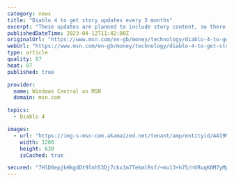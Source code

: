 ```yaml
---
category: news
title: "Diablo 4 to get story updates every 3 months"
excerpt: "These updates are planned to include story content, so there are regularly new storylines for players to experience. Diablo 4 is scheduled to launch on June 6, 2023, with early access on June 2 for ..."
publishedDateTime: 2023-04-12T11:42:00Z
originalUrl: "https://www.msn.com/en-gb/money/technology/diablo-4-to-get-story-updates-every-3-months/ar-AA19MBhz"
webUrl: "https://www.msn.com/en-gb/money/technology/diablo-4-to-get-story-updates-every-3-months/ar-AA19MBhz"
type: article
quality: 87
heat: 87
published: true

provider:
  name: Windows Central on MSN
  domain: msn.com

topics:
  - Diablo 4

images:
  - url: "https://img-s-msn-com.akamaized.net/tenant/amp/entityid/AA19MyFr.img?h=630&w=1200&m=6&q=60&o=t&l=f&f=jpg&x=629&y=86"
    width: 1200
    height: 630
    isCached: true

secured: "7HlD0epjkHkgdDt9lnh53Dj7ckx1m7TekmlRsf/+mu13+h75/nVRvqK8M7yMpcvIxGl9OefXIZHAABI0P8ihtoqD9Y4XQvkuALuxx0VhfEYNN+NowyXENhZ9f5huvbGRj83hmt4BWpPpQI02J6xq30wPJP6VSIT98Nh9EJdD4ZFlPCDv1YMt2pE7WBRZ3M4nNp1weFAmD3GVmsWJYh83iu4LejP8q28C24BL53OLfUxIZ/thyofz+n4LPB50eKsPjcwhucqnR5oXS6WVLSl1IToTyRzUDiJejDopfdMNDME6NaWYPWGdzvnXBctHd+OtPgGawiL+O5o5BneNZzyh1NIiaZdwoFcUneul8pbm01A=;+rJqma8IB3jnwBhv88/M3Q=="
---
```


